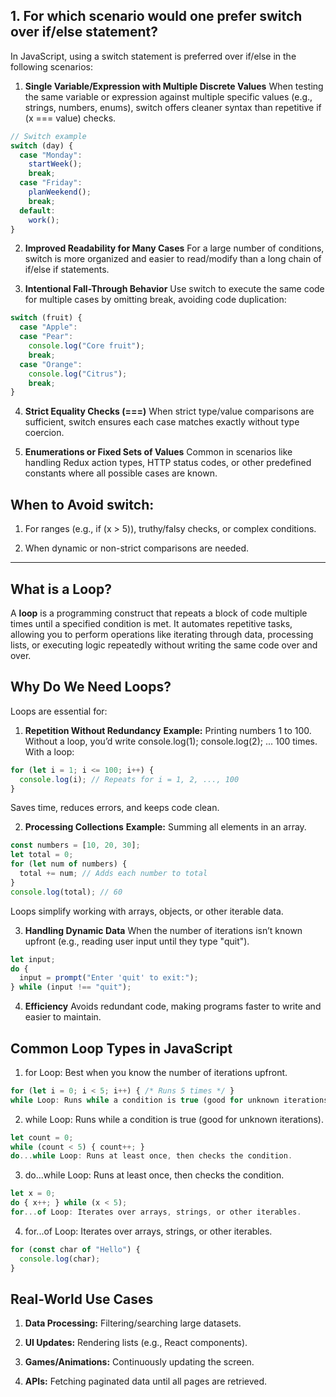 ## 1. For which scenario would one prefer switch over if/else statement?

In JavaScript, using a switch statement is preferred over if/else in the following scenarios:

1. **Single Variable/Expression with Multiple Discrete Values**
   When testing the same variable or expression against multiple specific values (e.g., strings, numbers, enums), switch offers cleaner syntax than repetitive if (x === value) checks.

```javascript
// Switch example
switch (day) {
  case "Monday":
    startWeek();
    break;
  case "Friday":
    planWeekend();
    break;
  default:
    work();
}
```

2. **Improved Readability for Many Cases**
   For a large number of conditions, switch is more organized and easier to read/modify than a long chain of if/else if statements.

3. **Intentional Fall-Through Behavior**
   Use switch to execute the same code for multiple cases by omitting break, avoiding code duplication:

```javascript
switch (fruit) {
  case "Apple":
  case "Pear":
    console.log("Core fruit");
    break;
  case "Orange":
    console.log("Citrus");
    break;
}
```

4. **Strict Equality Checks (===)**
   When strict type/value comparisons are sufficient, switch ensures each case matches exactly without type coercion.

5. **Enumerations or Fixed Sets of Values**
   Common in scenarios like handling Redux action types, HTTP status codes, or other predefined constants where all possible cases are known.

## When to Avoid switch:

1. For ranges (e.g., if (x > 5)), truthy/falsy checks, or complex conditions.

2. When dynamic or non-strict comparisons are needed.

---

## What is a Loop?

A **loop** is a programming construct that repeats a block of code multiple times until a specified condition is met. It automates repetitive tasks, allowing you to perform operations like iterating through data, processing lists, or executing logic repeatedly without writing the same code over and over.

## Why Do We Need Loops?

Loops are essential for:

1. **Repetition Without Redundancy**
   **Example:** Printing numbers 1 to 100.
   Without a loop, you’d write console.log(1); console.log(2); ... 100 times.
   With a loop:

```javascript
for (let i = 1; i <= 100; i++) {
  console.log(i); // Repeats for i = 1, 2, ..., 100
}
```

Saves time, reduces errors, and keeps code clean.

2. **Processing Collections**
   **Example:** Summing all elements in an array.

```javascript
const numbers = [10, 20, 30];
let total = 0;
for (let num of numbers) {
  total += num; // Adds each number to total
}
console.log(total); // 60
```

Loops simplify working with arrays, objects, or other iterable data.

3. **Handling Dynamic Data**
   When the number of iterations isn’t known upfront (e.g., reading user input until they type "quit").

```javascript
let input;
do {
  input = prompt("Enter 'quit' to exit:");
} while (input !== "quit");
```

4. **Efficiency**
   Avoids redundant code, making programs faster to write and easier to maintain.

## Common Loop Types in JavaScript

1. for Loop: Best when you know the number of iterations upfront.

```javascript
for (let i = 0; i < 5; i++) { /* Runs 5 times */ }
while Loop: Runs while a condition is true (good for unknown iterations).
```

2. while Loop: Runs while a condition is true (good for unknown iterations).

```javascript
let count = 0;
while (count < 5) { count++; }
do...while Loop: Runs at least once, then checks the condition.
```

3. do...while Loop: Runs at least once, then checks the condition.

```javascript
let x = 0;
do { x++; } while (x < 5);
for...of Loop: Iterates over arrays, strings, or other iterables.
```

4. for...of Loop: Iterates over arrays, strings, or other iterables.

```javascript
for (const char of "Hello") {
  console.log(char);
}
```

## Real-World Use Cases

1. **Data Processing:** Filtering/searching large datasets.

2. **UI Updates:** Rendering lists (e.g., React components).

3. **Games/Animations:** Continuously updating the screen.

4. **APIs:** Fetching paginated data until all pages are retrieved.
